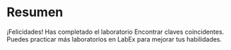 # Resumen

¡Felicidades! Has completado el laboratorio Encontrar claves coincidentes. Puedes practicar más laboratorios en LabEx para mejorar tus habilidades.
